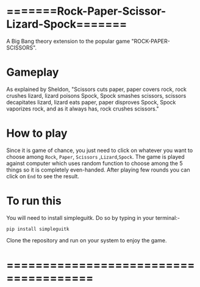 # =======Rock-Paper-Scissor-Lizard-Spock=======
A Big Bang theory extension to the popular game "ROCK-PAPER-SCISSORS". 

# Gameplay
As explained by Sheldon, "Scissors cuts paper, paper covers rock, rock crushes lizard, lizard poisons Spock, 
Spock smashes scissors, scissors decapitates lizard, lizard eats paper, paper disproves Spock, 
Spock vaporizes rock, and as it always has, rock crushes scissors."

# How to play
Since it is game of chance, you just need to click on whatever you want to choose among `Rock`, `Paper`, `Scissors`
,`Lizard`,`Spock`. The game is played against computer which uses random function to choose among the 5 things so it is
completely even-handed. After playing few rounds you can click on `End` to see the result.

# To run this
You will need to install simpleguitk. Do so by typing in your terminal:-

`pip install simpleguitk`

Clone the repository and run on your system to enjoy the game.
# ======================================
